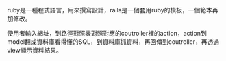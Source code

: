 ruby是一種程式語言，用來撰寫設計，rails是一個套用ruby的模板，一個範本再加修改。

使用者輸入網址，到路徑對照表對照對應的coutroller裡的action，action到model翻成資料庫看得懂的SQL，到資料庫抓資料，再回傳到coutroller，再透過view顯示資料結果。
